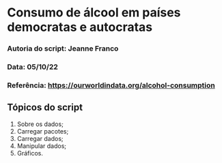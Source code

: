 # Consumo de álcool em países democratas e autocratas

### Autoria do script: Jeanne Franco
### Data: 05/10/22
### Referência: https://ourworldindata.org/alcohol-consumption

## Tópicos do script

1. Sobre os dados;
2. Carregar pacotes;
3. Carregar dados;
4. Manipular dados;
5. Gráficos.

